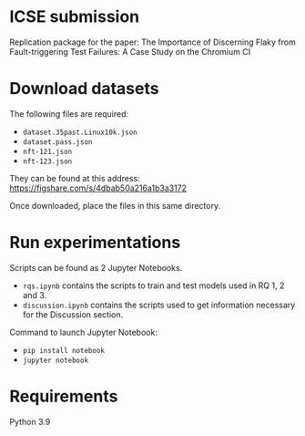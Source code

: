 # ICSE submission
Replication package for the paper: The Importance of Discerning Flaky from Fault-triggering Test Failures: A Case Study on the Chromium CI

# Download datasets
The following files are required:
- `dataset.35past.Linux10k.json`
- `dataset.pass.json`
- `nft-121.json`
- `nft-123.json`

They can be found at this address: https://figshare.com/s/4dbab50a216a1b3a3172

Once downloaded, place the files in this same directory.

# Run experimentations
Scripts can be found as 2 Jupyter Notebooks.
- `rqs.ipynb` contains the scripts to train and test models used in RQ 1, 2 and 3.
- `discussion.ipynb` contains the scripts used to get information necessary for the Discussion section.

Command to launch Jupyter Notebook:
- `pip install notebook`
- `jupyter notebook`

# Requirements
Python 3.9
